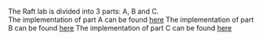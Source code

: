 The Raft lab is divided into 3 parts: A, B and C.  
The implementation of part A can be found [here](PartA)
The implementation of part B can be found [here](PartB)
The implementation of part C can be found [here](PartC)
